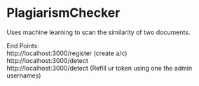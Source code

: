 # PlagiarismChecker
Uses machine learning to scan the similarity of two documents.

End Points: <br>
http://localhost:3000/register (create a/c) <br>
http://localhost:3000/detect <br>
http://localhost:3000/detect (Refill ur token using one the admin usernames) <br>
